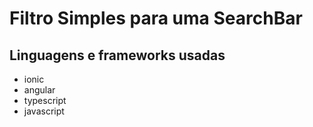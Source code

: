 # Filtro Simples para uma SearchBar

## Linguagens e frameworks usadas 
- ionic 
- angular
- typescript
- javascript
